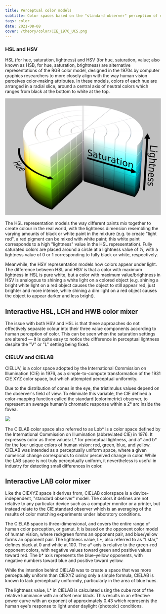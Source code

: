 ```yaml
---
title: Perceptual color models
subtitle: Color spaces based on the "standard observer" perception of colors
tags: color
date: 2021-08-08
cover: /theory/color/CIE_1976_UCS.png
---
```


### HSL and HSV

HSL (for hue, saturation, lightness) and HSV (for hue, saturation, value; also known as HSB, for hue, saturation, brightness) are alternative representations of the RGB color model, designed in the 1970s by computer graphics researchers to more closely align with the way human vision perceives color-making attributes. In these models, colors of each hue are arranged in a radial slice, around a central axis of neutral colors which ranges from black at the bottom to white at the top. 

![](./models/hsl.png)

The HSL representation models the way different paints mix together to create colour in the real world, with the lightness dimension resembling the varying amounts of black or white paint in the mixture (e.g. to create "light red", a red pigment can be mixed with white paint; this white paint corresponds to a high "lightness" value in the HSL representation). Fully saturated colors are placed around a circle at a lightness value of ½, with a lightness value of 0 or 1 corresponding to fully black or white, respectively.

Meanwhile, the HSV representation models how colors appear under light. The difference between HSL and HSV is that a color with maximum lightness in HSL is pure white, but a color with maximum value/brightness in HSV is analogous to shining a white light on a colored object (e.g. shining a bright white light on a red object causes the object to still appear red, just brighter and more intense, while shining a dim light on a red object causes the object to appear darker and less bright).

## Interactive HSL, LCH and HWB color mixer

<color-mix-hsl />

The issue with both HSV and HSL is that these approaches do not effectively separate colour into their three value components according to human perception of color. This can be seen when the saturation settings are altered — it is quite easy to notice the difference in perceptual lightness despite the "V" or "L" setting being fixed. 


### CIELUV and CIELAB

CIELUV, is a color space adopted by the International Commission on Illumination (CIE) in 1976, as a simple-to-compute transformation of the 1931 CIE XYZ color space, but which attempted perceptual uniformity.

Due to the distribution of cones in the eye, the tristimulus values depend on the observer's field of view. To eliminate this variable, the CIE defined a color-mapping function called the standard (colorimetric) observer, to represent an average human's chromatic response within a 2° arc inside the fovea. 

![](/media/theory/color/CIE_1976_UCS.png)

The CIELAB color space also referred to as L*a*b* is a color space defined by the International Commission on Illumination (abbreviated CIE) in 1976. It expresses color as three values: L* for perceptual lightness, and a* and b* for the four unique colors of human vision: red, green, blue, and yellow. CIELAB was intended as a perceptually uniform space, where a given numerical change corresponds to similar perceived change in color. While the LAB space is not truly perceptually uniform, it nevertheless is useful in industry for detecting small differences in color.

## Interactive LAB color mixer

<color-mix-lab />


Like the CIEXYZ space it derives from, CIELAB colorspace is a device-independent, "standard observer" model. The colors it defines are not relative to any particular device such as a computer monitor or a printer, but instead relate to the CIE standard observer which is an averaging of the results of color matching experiments under laboratory conditions. 

The CIELAB space is three-dimensional, and covers the entire range of human color perception, or gamut. It is based on the opponent color model of human vision, where red/green forms an opponent pair, and blue/yellow forms an opponent pair. The lightness value, L*, also referred to as "Lstar," defines black at 0 and white at 100. The a* axis is relative to the green–red opponent colors, with negative values toward green and positive values toward red. The b* axis represents the blue–yellow opponents, with negative numbers toward blue and positive toward yellow. 

While the intention behind CIELAB was to create a space that was more perceptually uniform than CIEXYZ using only a simple formula, CIELAB is known to lack perceptually uniformity, particularly in the area of blue hues.

The lightness value, L* in CIELAB is calculated using the cube root of the relative luminance with an offset near black. This results in an effective power curve with an exponent of approximately 0.43 which represents the human eye's response to light under daylight (photopic) conditions. 

<color-table />

